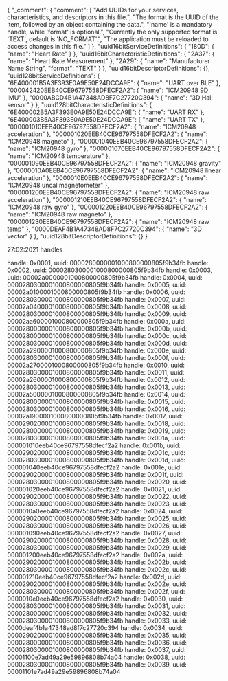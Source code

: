 {
    "_comment": {
        "comment": [
            "Add UUIDs for your services, characteristics, and descriptors in this file.",
            "The format is the UUID of the item, followed by an object containing the data.",
            "'name' is a mandatory handle, while 'format' is optional.",
            "Currently the only supported format is 'TEXT', default is 'NO_FORMAT'.",
            "The application must be reloaded to access changes in this file."
        ]
    },
    "uuid16bitServiceDefinitions": {
        "180D": {
            "name": "Heart Rate"
        }
    },
    "uuid16bitCharacteristicDefinitions": {
        "2A37": {
            "name": "Heart Rate Measurement"
        },
        "2A29": {
            "name": "Manufacturer Name String",
            "format": "TEXT"
        }
    },
    "uuid16bitDescriptorDefinitions": {},
    "uuid128bitServiceDefinitions": {
        "6E400001B5A3F393E0A9E50E24DCCA9E": {
            "name": "UART over BLE"
        },
        "000042420EEB40CE96797558DFECF2A2": {
            "name": "ICM20948 9D IMU"
        },
        "0000ABCD4B1A47348AD8F7C27720C394": {
            "name": "3D Hall sensor"
        }
    },
    "uuid128bitCharacteristicDefinitions": {
        "6E400002B5A3F393E0A9E50E24DCCA9E": {
            "name": "UART RX"
        },
        "6E400003B5A3F393E0A9E50E24DCCA9E": {
            "name": "UART TX"
        },
        "000001010EEB40CE96797558DFECF2A2": {
            "name": "ICM20948 acceleration"
        },
        "000001020EEB40CE96797558DFECF2A2": {
            "name": "ICM20948 magneto"
        },
        "000001040EEB40CE96797558DFECF2A2": {
            "name": "ICM20948 gyro"
        },
        "000001070EEB40CE96797558DFECF2A2": {
            "name": "ICM20948 temperature"
        },
        "000001090EEB40CE96797558DFECF2A2": {
            "name": "ICM20948 gravity"
        },
        "0000010A0EEB40CE96797558DFECF2A2": {
            "name": "ICM20948 linear acceleration"
        },
        "0000010E0EEB40CE96797558DFECF2A2": {
            "name": "ICM20948 uncal magnetometer"
        },
        "000001200EEB40CE96797558DFECF2A2": {
            "name": "ICM20948 raw acceleration"
        },
        "000001210EEB40CE96797558DFECF2A2": {
            "name": "ICM20948 raw gyro"
        },
        "000001220EEB40CE96797558DFECF2A2": {
            "name": "ICM20948 raw magneto"
        },
        "000001230EEB40CE96797558DFECF2A2": {
            "name": "ICM20948 raw temp"
        },
        "0000DEAF4B1A47348AD8F7C27720C394": {
            "name": "3D vector"
        }
    },
    "uuid128bitDescriptorDefinitions": {}
}

27:02:2021 handles

handle: 0x0001, uuid: 0000280000001000800000805f9b34fb
handle: 0x0002, uuid: 0000280300001000800000805f9b34fb
handle: 0x0003, uuid: 00002a0000001000800000805f9b34fb
handle: 0x0004, uuid: 0000280300001000800000805f9b34fb
handle: 0x0005, uuid: 00002a0100001000800000805f9b34fb
handle: 0x0006, uuid: 0000280300001000800000805f9b34fb
handle: 0x0007, uuid: 00002a0400001000800000805f9b34fb
handle: 0x0008, uuid: 0000280300001000800000805f9b34fb
handle: 0x0009, uuid: 00002aa600001000800000805f9b34fb
handle: 0x000a, uuid: 0000280000001000800000805f9b34fb
handle: 0x000b, uuid: 0000280000001000800000805f9b34fb
handle: 0x000c, uuid: 0000280300001000800000805f9b34fb
handle: 0x000d, uuid: 00002a2900001000800000805f9b34fb
handle: 0x000e, uuid: 0000280300001000800000805f9b34fb
handle: 0x000f, uuid: 00002a2700001000800000805f9b34fb
handle: 0x0010, uuid: 0000280300001000800000805f9b34fb
handle: 0x0011, uuid: 00002a2600001000800000805f9b34fb
handle: 0x0012, uuid: 0000280300001000800000805f9b34fb
handle: 0x0013, uuid: 00002a5000001000800000805f9b34fb
handle: 0x0014, uuid: 0000280000001000800000805f9b34fb
handle: 0x0015, uuid: 0000280300001000800000805f9b34fb
handle: 0x0016, uuid: 00002a1900001000800000805f9b34fb
handle: 0x0017, uuid: 0000290200001000800000805f9b34fb
handle: 0x0018, uuid: 0000280000001000800000805f9b34fb
handle: 0x0019, uuid: 0000280300001000800000805f9b34fb
handle: 0x001a, uuid: 000001010eeb40ce96797558dfecf2a2
handle: 0x001b, uuid: 0000290200001000800000805f9b34fb
handle: 0x001c, uuid: 0000280300001000800000805f9b34fb
handle: 0x001d, uuid: 000001040eeb40ce96797558dfecf2a2
handle: 0x001e, uuid: 0000290200001000800000805f9b34fb
handle: 0x001f, uuid: 0000280300001000800000805f9b34fb
handle: 0x0020, uuid: 000001020eeb40ce96797558dfecf2a2
handle: 0x0021, uuid: 0000290200001000800000805f9b34fb
handle: 0x0022, uuid: 0000280300001000800000805f9b34fb
handle: 0x0023, uuid: 0000010a0eeb40ce96797558dfecf2a2
handle: 0x0024, uuid: 0000290200001000800000805f9b34fb
handle: 0x0025, uuid: 0000280300001000800000805f9b34fb
handle: 0x0026, uuid: 000001090eeb40ce96797558dfecf2a2
handle: 0x0027, uuid: 0000290200001000800000805f9b34fb
handle: 0x0028, uuid: 0000280300001000800000805f9b34fb
handle: 0x0029, uuid: 000001200eeb40ce96797558dfecf2a2
handle: 0x002a, uuid: 0000290200001000800000805f9b34fb
handle: 0x002b, uuid: 0000280300001000800000805f9b34fb
handle: 0x002c, uuid: 000001210eeb40ce96797558dfecf2a2
handle: 0x002d, uuid: 0000290200001000800000805f9b34fb
handle: 0x002e, uuid: 0000280300001000800000805f9b34fb
handle: 0x002f, uuid: 0000010e0eeb40ce96797558dfecf2a2
handle: 0x0030, uuid: 0000280300001000800000805f9b34fb
handle: 0x0031, uuid: 0000280000001000800000805f9b34fb
handle: 0x0032, uuid: 0000280300001000800000805f9b34fb
handle: 0x0033, uuid: 0000deaf4b1a47348ad8f7c27720c394
handle: 0x0034, uuid: 0000290200001000800000805f9b34fb
handle: 0x0035, uuid: 0000280000001000800000805f9b34fb
handle: 0x0036, uuid: 0000280300001000800000805f9b34fb
handle: 0x0037, uuid: 00001100e7ad49a29e59896808b74a04
handle: 0x0038, uuid: 0000280300001000800000805f9b34fb
handle: 0x0039, uuid: 00001101e7ad49a29e59896808b74a04
